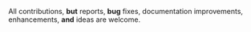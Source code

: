 All contributions, **but** reports, **bug** fixes, documentation improvements, enhancements, **and** ideas are welcome.
